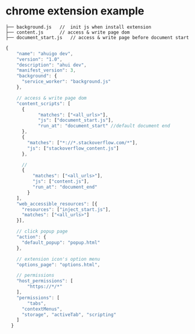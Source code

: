 # chrome extension example 
    ├── background.js   //  init js when install extension
    ├── content.js      // access & write page dom
    ├── document_start.js   // access & write page before document start

```javascript
{
    "name": "ahuigo dev",
    "version": "1.0",
    "description": "ahui dev",
    "manifest_version": 3,
    "background": {
      "service_worker": "background.js"
    },

    // access & write page dom
    "content_scripts": [
      {
            "matches": ["<all_urls>"],
            "js": ["document_start.js"],
            "run_at": "document_start" //default document end
      },
      {
        "matches": ["*://*.stackoverflow.com/*"],
        "js": ["stackoverflow_content.js"]
      },

      // 
      {
          "matches": ["<all_urls>"],
          "js": ["content.js"],
          "run_at": "document_end"
        }
    ],
    "web_accessible_resources": [{
      "resources": ["inject_start.js"],
      "matches": ["<all_urls>"]
    }],

    // click popup page
    "action": {
      "default_popup": "popup.html"
    },

    // extension icon's option menu
    "options_page": "options.html",

    // permissions
    "host_permissions": [
        "https://*/*"
    ],
    "permissions": [
        "tabs",
      "contextMenus",
      "storage", "activeTab", "scripting"
    ]
  }
```
